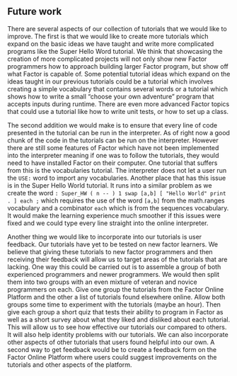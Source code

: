 ## Future work

There are several aspects of our collection of tutorials that we would
like to improve.  The first is that we would like to create more
tutorials which expand on the basic ideas we have taught and write
more complicated programs like the Super Hello Word tutorial.  We
think that showcasing the creation of more complicated projects will
not only show new Factor programmers how to approach building larger
Factor program, but show off what Factor is capable of.  Some potential tutorial ideas which expand on the ideas taught in our previous tutorials could be a tutorial which involves creating a simple vocabulary that contains several words or a tutorial which shows how to write a small “choose your own adventure” program that accepts inputs during runtime.  There are even more advanced Factor topics that could use a tutorial like how to write unit tests, or how to set up a class.

The second addition we would make is to ensure that every line of code
presented in the tutorial can be run in the interpreter.  As of right
now a good chunk of the code in the tutorials can be run on the
interpreter.  However there are still some features of Factor which
have not been implemented into the interpreter meaning if one was to
follow the tutorials, they would need to have installed Factor on
their computer.  One tutorial that suffers from this is the vocabularies tutorial.  The interpreter does not let a user run the ```USE:``` word to import any vocabularies.  Another place that has this issue is in the Super Hello World tutorial.  It runs into a similar problem as we create the word ``` : Super_HW ( n -- ) 1 swap [a,b] [ "Hello World" print . ] each ; ``` which requires the use of the word ```[a,b]``` from the math.ranges vocabulary and a combinator ```each``` which is from the sequences vocabulary.  It would make the learning experience much smoother
if this issues were fixed and we could type every line straight into the online interpreter.

Another thing we would like to incorporate into our tutorials is user
feedback.  Our tutorials have yet to be tested on new factor learners.
We believe that giving these tutorials to new factor programmers and
then receiving their feedback will allow us to target areas of the
tutorials that are lacking.  One way this could be carried out is to assemble a group of both experienced programmers and newer programmers.  We would then split them into two groups with an even mixture of veteran and novice programmers on each.  Give one group the tutorials from the Factor Online Platform and the other a list of tutorials found elsewhere online.  Allow both groups some time to experiment with the tutorials (maybe an hour).  Then give each group a short quiz that tests their ability to program in Factor as well as a short survey about what they liked and disliked about each tutorial.  This will allow us to see how effective our tutorials our compared to others.  It will also help identity problems with our tutorials.  We can also incorporate other aspects of other tutorials that users found helpful into our own.  A second way to get feedback would be to create a feedback form on the Factor Online Platform where users could suggest improvements on the tutorials and other aspects of the platform.
